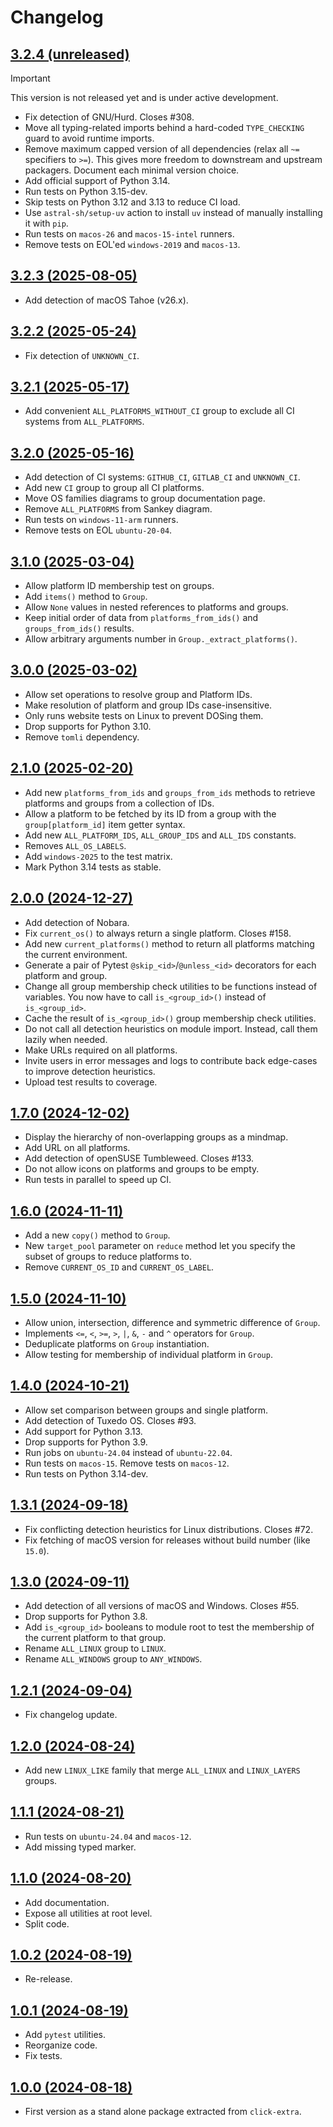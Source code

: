 # Changelog

## [3.2.4 (unreleased)](https://github.com/kdeldycke/extra-platforms/compare/v3.2.3...main)

> [!IMPORTANT]
> This version is not released yet and is under active development.

- Fix detection of GNU/Hurd. Closes #308.
- Move all typing-related imports behind a hard-coded `TYPE_CHECKING` guard to avoid runtime imports.
- Remove maximum capped version of all dependencies (relax all `~=` specifiers to `>=`). This gives more freedom to downstream and upstream packagers. Document each minimal version choice.
- Add official support of Python 3.14.
- Run tests on Python 3.15-dev.
- Skip tests on Python 3.12 and 3.13 to reduce CI load.
- Use `astral-sh/setup-uv` action to install `uv` instead of manually installing it with `pip`.
- Run tests on `macos-26` and `macos-15-intel` runners.
- Remove tests on EOL'ed `windows-2019` and `macos-13`.

## [3.2.3 (2025-08-05)](https://github.com/kdeldycke/extra-platforms/compare/v3.2.2...v3.2.3)

- Add detection of macOS Tahoe (v26.x).

## [3.2.2 (2025-05-24)](https://github.com/kdeldycke/extra-platforms/compare/v3.2.1...v3.2.2)

- Fix detection of `UNKNOWN_CI`.

## [3.2.1 (2025-05-17)](https://github.com/kdeldycke/extra-platforms/compare/v3.2.0...v3.2.1)

- Add convenient `ALL_PLATFORMS_WITHOUT_CI` group to exclude all CI systems from `ALL_PLATFORMS`.

## [3.2.0 (2025-05-16)](https://github.com/kdeldycke/extra-platforms/compare/v3.1.0...v3.2.0)

- Add detection of CI systems: `GITHUB_CI`, `GITLAB_CI` and `UNKNOWN_CI`.
- Add new `CI` group to group all CI platforms.
- Move OS families diagrams to group documentation page.
- Remove `ALL_PLATFORMS` from Sankey diagram.
- Run tests on `windows-11-arm` runners.
- Remove tests on EOL `ubuntu-20-04`.

## [3.1.0 (2025-03-04)](https://github.com/kdeldycke/extra-platforms/compare/v3.0.0...v3.1.0)

- Allow platform ID membership test on groups.
- Add `items()` method to `Group`.
- Allow `None` values in nested references to platforms and groups.
- Keep initial order of data from `platforms_from_ids()` and `groups_from_ids()` results.
- Allow arbitrary arguments number in `Group._extract_platforms()`.

## [3.0.0 (2025-03-02)](https://github.com/kdeldycke/extra-platforms/compare/v2.1.0...v3.0.0)

- Allow set operations to resolve group and Platform IDs.
- Make resolution of platform and group IDs case-insensitive.
- Only runs website tests on Linux to prevent DOSing them.
- Drop supports for Python 3.10.
- Remove `tomli` dependency.

## [2.1.0 (2025-02-20)](https://github.com/kdeldycke/extra-platforms/compare/v2.0.0...v2.1.0)

- Add new `platforms_from_ids` and `groups_from_ids` methods to retrieve platforms and groups from a collection of IDs.
- Allow a platform to be fetched by its ID from a group with the `group[platform_id]` item getter syntax.
- Add new `ALL_PLATFORM_IDS`, `ALL_GROUP_IDS` and `ALL_IDS` constants.
- Removes `ALL_OS_LABELS`.
- Add `windows-2025` to the test matrix.
- Mark Python 3.14 tests as stable.

## [2.0.0 (2024-12-27)](https://github.com/kdeldycke/extra-platforms/compare/v1.7.0...v2.0.0)

- Add detection of Nobara.
- Fix `current_os()` to always return a single platform. Closes #158.
- Add new `current_platforms()` method to return all platforms matching the current environment.
- Generate a pair of Pytest `@skip_<id>`/`@unless_<id>` decorators for each platform and group.
- Change all group membership check utilities to be functions instead of variables. You now have to call `is_<group_id>()` instead of `is_<group_id>`.
- Cache the result of `is_<group_id>()` group membership check utilities.
- Do not call all detection heuristics on module import. Instead, call them lazily when needed.
- Make URLs required on all platforms.
- Invite users in error messages and logs to contribute back edge-cases to improve detection heuristics.
- Upload test results to coverage.

## [1.7.0 (2024-12-02)](https://github.com/kdeldycke/extra-platforms/compare/v1.6.0...v1.7.0)

- Display the hierarchy of non-overlapping groups as a mindmap.
- Add URL on all platforms.
- Add detection of openSUSE Tumbleweed. Closes #133.
- Do not allow icons on platforms and groups to be empty.
- Run tests in parallel to speed up CI.

## [1.6.0 (2024-11-11)](https://github.com/kdeldycke/extra-platforms/compare/v1.5.0...v1.6.0)

- Add a new `copy()` method to `Group`.
- New `target_pool` parameter on `reduce` method let you specify the subset of groups to reduce platforms to.
- Remove `CURRENT_OS_ID` and `CURRENT_OS_LABEL`.

## [1.5.0 (2024-11-10)](https://github.com/kdeldycke/extra-platforms/compare/v1.4.0...v1.5.0)

- Allow union, intersection, difference and symmetric difference of `Group`.
- Implements `<=`, `<`, `>=`, `>`, `|`, `&`, `-` and `^` operators for `Group`.
- Deduplicate platforms on `Group` instantiation.
- Allow testing for membership of individual platform in `Group`.

## [1.4.0 (2024-10-21)](https://github.com/kdeldycke/extra-platforms/compare/v1.3.1...v1.4.0)

- Allow set comparison between groups and single platform.
- Add detection of Tuxedo OS. Closes #93.
- Add support for Python 3.13.
- Drop supports for Python 3.9.
- Run jobs on `ubuntu-24.04` instead of `ubuntu-22.04`.
- Run tests on `macos-15`. Remove tests on `macos-12`.
- Run tests on Python 3.14-dev.

## [1.3.1 (2024-09-18)](https://github.com/kdeldycke/extra-platforms/compare/v1.3.0...v1.3.1)

- Fix conflicting detection heuristics for Linux distributions. Closes #72.
- Fix fetching of macOS version for releases without build number (like `15.0`).

## [1.3.0 (2024-09-11)](https://github.com/kdeldycke/extra-platforms/compare/v1.2.1...v1.3.0)

- Add detection of all versions of macOS and Windows. Closes #55.
- Drop supports for Python 3.8.
- Add `is_<group_id>` booleans to module root to test the membership of the current platform to that group.
- Rename `ALL_LINUX` group to `LINUX`.
- Rename `ALL_WINDOWS` group to `ANY_WINDOWS`.

## [1.2.1 (2024-09-04)](https://github.com/kdeldycke/extra-platforms/compare/v1.2.0...v1.2.1)

- Fix changelog update.

## [1.2.0 (2024-08-24)](https://github.com/kdeldycke/extra-platforms/compare/v1.1.1...v1.2.0)

- Add new `LINUX_LIKE` family that merge `ALL_LINUX` and `LINUX_LAYERS` groups.

## [1.1.1 (2024-08-21)](https://github.com/kdeldycke/extra-platforms/compare/v1.1.0...v1.1.1)

- Run tests on `ubuntu-24.04` and `macos-12`.
- Add missing typed marker.

## [1.1.0 (2024-08-20)](https://github.com/kdeldycke/extra-platforms/compare/v1.0.2...v1.1.0)

- Add documentation.
- Expose all utilities at root level.
- Split code.

## [1.0.2 (2024-08-19)](https://github.com/kdeldycke/extra-platforms/compare/v1.0.1...v1.0.2)

- Re-release.

## [1.0.1 (2024-08-19)](https://github.com/kdeldycke/extra-platforms/compare/v1.0.0...v1.0.1)

- Add `pytest` utilities.
- Reorganize code.
- Fix tests.

## [1.0.0 (2024-08-18)](https://github.com/kdeldycke/extra-platforms/compare/90ddb60...v1.0.0)

- First version as a stand alone package extracted from `click-extra`.
